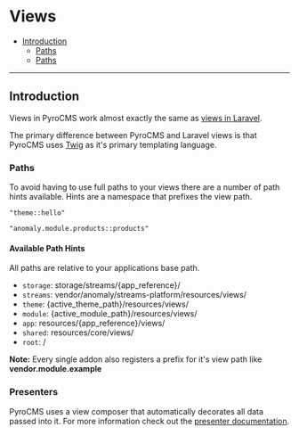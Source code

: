 # Views

- [Introduction](#introduction)
    - [Paths](#paths)
    - [Paths](#paths)

<hr>

<a name="introduction"></a>
## Introduction

Views in PyroCMS work almost exactly the same as [views in Laravel](https://laravel.com/docs/5.1/views).

The primary difference between PyroCMS and Laravel views is that PyroCMS uses [Twig](http://twig.sensiolabs.org) as it's primary templating language.

<a name="paths"></a>
### Paths

To avoid having to use full paths to your views there are a number of path hints available. Hints are a namespace that prefixes the view path.

	"theme::hello"

	"anomaly.module.products::products"

#### Available Path Hints

All paths are relative to your applications base path.

- `storage`: storage/streams/{app_reference}/
- `streams`: vendor/anomaly/streams-platform/resources/views/
- `theme`: {active\_theme\_path}/resources/views/
- `module`: {active\_module\_path}/resources/views/
- `app`: resources/{app_reference}/views/
- `shared`: resources/core/views/
- `root`: /

<div class="alert alert-info">
<strong>Note:</strong> Every single addon also registers a prefix for it's view path like <strong>vendor.module.example</strong>
</div>

<a name="presenters"></a>
### Presenters

PyroCMS uses a view composer that automatically decorates all data passed into it. For more information check out the [presenter documentation](presenters).